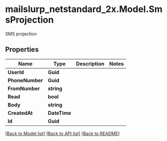 # mailslurp_netstandard_2x.Model.SmsProjection
SMS projection

## Properties

Name | Type | Description | Notes
------------ | ------------- | ------------- | -------------
**UserId** | **Guid** |  | 
**PhoneNumber** | **Guid** |  | 
**FromNumber** | **string** |  | 
**Read** | **bool** |  | 
**Body** | **string** |  | 
**CreatedAt** | **DateTime** |  | 
**Id** | **Guid** |  | 

[[Back to Model list]](../README#documentation-for-models) [[Back to API list]](../README#documentation-for-api-endpoints) [[Back to README]](../README)

